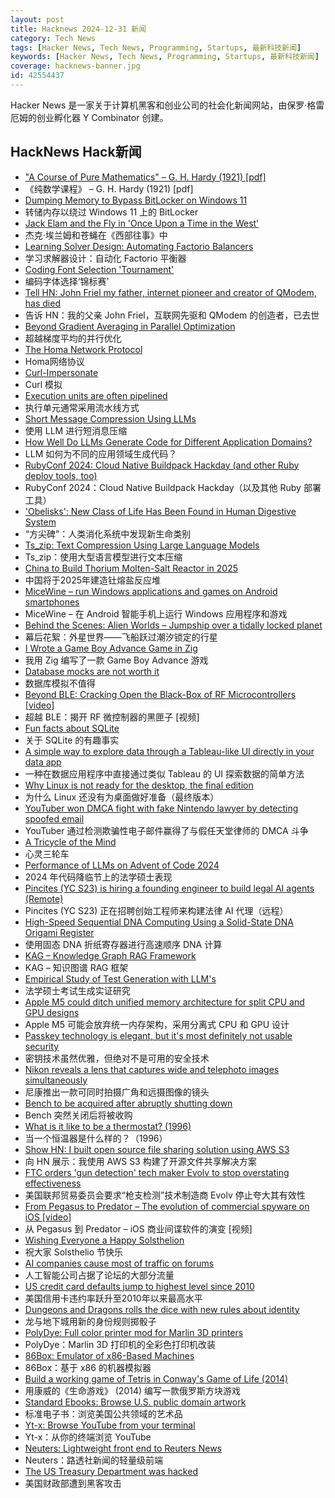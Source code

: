 ```yaml
---
layout: post
title: Hacknews 2024-12-31 新闻
category: Tech News
tags: [Hacker News, Tech News, Programming, Startups, 最新科技新闻]
keywords: [Hacker News, Tech News, Programming, Startups, 最新科技新闻]
coverage: hacknews-banner.jpg
id: 42554437
---
```


Hacker News 是一家关于计算机黑客和创业公司的社会化新闻网站，由保罗·格雷厄姆的创业孵化器 Y Combinator 创建。

## HackNews Hack新闻

- ["A Course of Pure Mathematics" – G. H. Hardy (1921) [pdf]](https://www.gutenberg.org/files/38769/38769-pdf.pdf)
- 《纯数学课程》 – G. H. Hardy (1921) [pdf]
- [Dumping Memory to Bypass BitLocker on Windows 11](https://noinitrd.github.io/Memory-Dump-UEFI/)
- 转储内存以绕过 Windows 11 上的 BitLocker
- [Jack Elam and the Fly in 'Once Upon a Time in the West'](https://pov.imv.au.dk/Issue_24/section_1/artc4A.html)
- 杰克·埃兰姆和苍蝇在《西部往事》中
- [Learning Solver Design: Automating Factorio Balancers](https://gianlucaventurini.com/posts/2024/factorio-sat)
- 学习求解器设计：自动化 Factorio 平衡器
- [Coding Font Selection 'Tournament'](https://daringfireball.net/linked/2024/12/24/coding-font-selection-tournament)
- 编码字体选择‘锦标赛’
- [Tell HN: John Friel my father, internet pioneer and creator of QModem, has died]()
- 告诉 HN：我的父亲 John Friel，互联网先驱和 QModem 的创造者，已去世
- [Beyond Gradient Averaging in Parallel Optimization](https://arxiv.org/abs/2412.18052)
- 超越梯度平均的并行优化
- [The Homa Network Protocol](https://lwn.net/SubscriberLink/1003059/41b1d2ea281b6779/)
- Homa网络协议
- [Curl-Impersonate](https://github.com/lexiforest/curl-impersonate)
- Curl 模拟
- [Execution units are often pipelined](https://blog.xoria.org/pipelining/)
- 执行单元通常采用流水线方式
- [Short Message Compression Using LLMs](https://bellard.org/ts_sms/)
- 使用 LLM 进行短消息压缩
- [How Well Do LLMs Generate Code for Different Application Domains?](https://arxiv.org/abs/2412.18573)
- LLM 如何为不同的应用领域生成代码？
- [RubyConf 2024: Cloud Native Buildpack Hackday (and other Ruby deploy tools, too)](https://www.schneems.com/rubyconf-2024-hackday/)
- RubyConf 2024：Cloud Native Buildpack Hackday（以及其他 Ruby 部署工具）
- ['Obelisks': New Class of Life Has Been Found in Human Digestive System](https://www.sciencealert.com/obelisks-entirely-new-class-of-life-has-been-found-in-the-human-digestive-system)
- “方尖碑”：人类消化系统中发现新生命类别
- [Ts_zip: Text Compression Using Large Language Models](https://bellard.org/ts_zip/)
- Ts_zip：使用大型语言模型进行文本压缩
- [China to Build Thorium Molten-Salt Reactor in 2025](https://spectrum.ieee.org/chinas-thorium-molten-salt-reactor)
- 中国将于2025年建造钍熔盐反应堆
- [MiceWine – run Windows applications and games on Android smartphones](https://github.com/KreitinnSoftware/MiceWine-Application)
- MiceWine – 在 Android 智能手机上运行 Windows 应用程序和游戏
- [Behind the Scenes: Alien Worlds – Jumpship over a tidally locked planet](https://www.blendernation.com/2024/12/24/behind-the-scenes-alien-worlds-jumpship-over-a-tidally-locked-planet/)
- 幕后花絮：外星世界——飞船跃过潮汐锁定的行星
- [I Wrote a Game Boy Advance Game in Zig](https://jonot.me/posts/zig-gba/)
- 我用 Zig 编写了一款 Game Boy Advance 游戏
- [Database mocks are not worth it](https://www.shayon.dev/post/2024/365/database-mocks-are-just-not-worth-it/)
- 数据库模拟不值得
- [Beyond BLE: Cracking Open the Black-Box of RF Microcontrollers [video]](https://media.ccc.de/v/38c3-beyond-ble-cracking-open-the-black-box-of-rf-microcontrollers)
- 超越 BLE：揭开 RF 微控制器的黑匣子 [视频]
- [Fun facts about SQLite](https://avi.im/blag/2024/sqlite-facts/)
- 关于 SQLite 的有趣事实
- [A simple way to explore data through a Tableau-like UI directly in your data app](https://github.com/panel-extensions/panel-graphic-walker)
- 一种在数据应用程序中直接通过类似 Tableau 的 UI 探索数据的简单方法
- [Why Linux is not ready for the desktop, the final edition](https://itvision.altervista.org/why.linux.is.not.ready.for.the.desktop.final.html)
- 为什么 Linux 还没有为桌面做好准备（最终版本）
- [YouTuber won DMCA fight with fake Nintendo lawyer by detecting spoofed email](https://arstechnica.com/tech-policy/2024/12/youtuber-won-dmca-fight-with-fake-nintendo-lawyer-by-detecting-spoofed-email/)
- YouTuber 通过检测欺骗性电子邮件赢得了与假任天堂律师的 DMCA 斗争
- [A Tricycle of the Mind](https://marcusb.org/posts/2024/12/a-tricycle-of-the-mind/)
- 心灵三轮车
- [Performance of LLMs on Advent of Code 2024](https://www.jerpint.io/blog/advent-of-code-llms/)
- 2024 年代码降临节上的法学硕士表现
- [Pincites (YC S23) is hiring a founding engineer to build legal AI agents (Remote)](https://www.ycombinator.com/companies/pincites/jobs)
- Pincites (YC S23) 正在招聘创始工程师来构建法律 AI 代理（远程）
- [High-Speed Sequential DNA Computing Using a Solid-State DNA Origami Register](https://pubs.acs.org/doi/full/10.1021/acscentsci.4c01557)
- 使用固态 DNA 折纸寄存器进行高速顺序 DNA 计算
- [KAG – Knowledge Graph RAG Framework](https://github.com/OpenSPG/KAG)
- KAG – 知识图谱 RAG 框架
- [Empirical Study of Test Generation with LLM's](https://arxiv.org/abs/2406.18181)
- 法学硕士考试生成实证研究
- [Apple M5 could ditch unified memory architecture for split CPU and GPU designs](https://www.notebookcheck.net/Apple-M5-Pro-Max-and-Ultra-could-ditch-much-vaunted-unified-memory-architecture-for-split-CPU-and-GPU-designs-fabbed-on-TSMC-N3E.937047.0.html)
- Apple M5 可能会放弃统一内存架构，采用分离式 CPU 和 GPU 设计
- [Passkey technology is elegant, but it's most definitely not usable security](https://arstechnica.com/security/2024/12/passkey-technology-is-elegant-but-its-most-definitely-not-usable-security/)
- 密钥技术虽然优雅，但绝对不是可用的安全技术
- [Nikon reveals a lens that captures wide and telephoto images simultaneously](https://www.digitalcameraworld.com/cameras/dash-cams/nikon-reveals-incredible-lens-that-captures-wide-and-telephoto-images-simultaneously)
- 尼康推出一款可同时拍摄广角和远摄图像的镜头
- [Bench to be acquired after abruptly shutting down](https://techcrunch.com/2024/12/30/bench-to-be-acquired-after-abruptly-shutting-down/)
- Bench 突然关闭后将被收购
- [What is it like to be a thermostat? (1996)](https://annakaharris.com/chalmers/)
- 当一个恒温器是什么样的？（1996）
- [Show HN: I built open source file sharing solution using AWS S3](https://s3-file-share-for-free-35n2u.kinsta.app/)
- 向 HN 展示：我使用 AWS S3 构建了开源文件共享解决方案
- [FTC orders 'gun detection' tech maker Evolv to stop overstating effectiveness](https://www.techdirt.com/2024/12/30/ftc-orders-gun-detection-tech-maker-evolv-to-stop-overstating-effectiveness-of-its-glorified-metal-detectors/)
- 美国联邦贸易委员会要求“枪支检测”技术制造商 Evolv 停止夸大其有效性
- [From Pegasus to Predator – The evolution of commercial spyware on iOS [video]](https://media.ccc.de/v/38c3-from-pegasus-to-predator-the-evolution-of-commercial-spyware-on-ios)
- 从 Pegasus 到 Predator – iOS 商业间谍软件的演变 [视频]
- [Wishing Everyone a Happy Solsthelion](https://www.solipsys.co.uk/ZimExpt/Solsthelion.html)
- 祝大家 Solsthelio 节快乐
- [AI companies cause most of traffic on forums](https://pod.geraspora.de/posts/17342163)
- 人工智能公司占据了论坛的大部分流量
- [US credit card defaults jump to highest level since 2010](https://www.ft.com/content/c755a34d-eb97-40d1-b780-ae2e2f0e7ad9)
- 美国信用卡违约率跃升至2010年以来最高水平
- [Dungeons and Dragons rolls the dice with new rules about identity](https://www.nytimes.com/2024/12/30/arts/dungeons-and-dragons-rule-changes-race-species.html)
- 龙与地下城用新的身份规则掷骰子
- [PolyDye: Full color printer mod for Marlin 3D printers](https://github.com/cooljjj33/PolyDye)
- PolyDye：Marlin 3D 打印机的全彩色打印机改装
- [86Box: Emulator of x86-Based Machines](https://github.com/86Box/86Box)
- 86Box：基于 x86 的机器模拟器
- [Build a working game of Tetris in Conway's Game of Life (2014)](https://codegolf.stackexchange.com/questions/11880/build-a-working-game-of-tetris-in-conways-game-of-life)
- 用康威的《生命游戏》 (2014) 编写一款俄罗斯方块游戏
- [Standard Ebooks: Browse U.S. public domain artwork](https://standardebooks.org/artworks?status=approved)
- 标准电子书：浏览美国公共领域的艺术品
- [Yt-x: Browse YouTube from your terminal](https://github.com/Benexl/yt-x)
- Yt-x：从你的终端浏览 YouTube
- [Neuters: Lightweight front end to Reuters News](https://neuters.de/about)
- Neuters：路透社新闻的轻量级前端
- [The US Treasury Department was hacked](https://www.theverge.com/2024/12/30/24332429/us-treasury-department-beyondtrust-hack-security-breach)
- 美国财政部遭到黑客攻击

